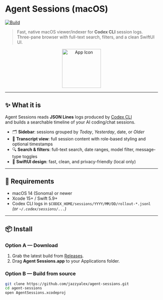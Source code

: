 # Agent Sessions (macOS)

[![Build](https://github.com/jazzyalex/agent-sessions/actions/workflows/ci.yml/badge.svg)](https://github.com/jazzyalex/agent-sessions/actions/workflows/ci.yml)

> Fast, native macOS viewer/indexer for **Codex CLI** session logs.  
> Three-pane browser with full-text search, filters, and a clean SwiftUI UI.

<div align="center">
  <img src="assets/AgentSessions.png" alt="App Icon" width="128" height="128"/>
</div>

---

## ✨ What it is
Agent Sessions reads **JSON Lines** logs produced by [Codex CLI](https://github.com/your-codex-cli-link)  
and builds a searchable timeline of your AI coding/chat sessions.

- 🗂 **Sidebar**: sessions grouped by *Today*, *Yesterday*, date, or *Older*  
- 📝 **Transcript view**: full session content with role-based styling and optional timestamps  
- 🔍 **Search & filters**: full-text search, date ranges, model filter, message-type toggles  
- 🎨 **SwiftUI design**: fast, clean, and privacy-friendly (local only)

---

## 🧰 Requirements
- macOS 14 (Sonoma) or newer
- Xcode 15+ / Swift 5.9+
- Codex CLI logs in `$CODEX_HOME/sessions/YYYY/MM/DD/rollout-*.jsonl`  
  *(or `~/.codex/sessions/...`)*

---

## 📦 Install

### Option A — Download
1. Grab the latest build from [Releases](https://github.com/jazzyalex/agent-sessions/releases).  
2. Drag **Agent Sessions.app** to your Applications folder.  

### Option B — Build from source
```bash
git clone https://github.com/jazzyalex/agent-sessions.git
cd agent-sessions
open AgentSessions.xcodeproj